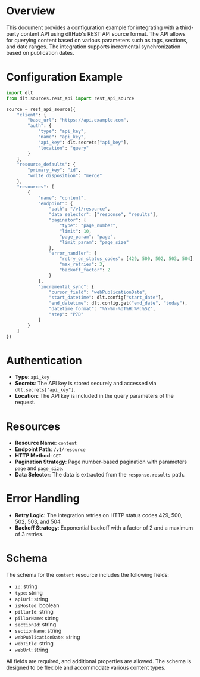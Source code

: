 # Overview

This document provides a configuration example for integrating with a third-party content API using dltHub's REST API source format. The API allows for querying content based on various parameters such as tags, sections, and date ranges. The integration supports incremental synchronization based on publication dates.

# Configuration Example

```python
import dlt
from dlt.sources.rest_api import rest_api_source

source = rest_api_source({
    "client": {
        "base_url": "https://api.example.com",
        "auth": {
            "type": "api_key",
            "name": "api_key",
            "api_key": dlt.secrets["api_key"],
            "location": "query"
        }
    },
    "resource_defaults": {
        "primary_key": "id",
        "write_disposition": "merge"
    },
    "resources": [
        {
            "name": "content",
            "endpoint": {
                "path": "/v1/resource",
                "data_selector": ["response", "results"],
                "paginator": {
                    "type": "page_number",
                    "limit": 10,
                    "page_param": "page",
                    "limit_param": "page_size"
                },
                "error_handler": {
                    "retry_on_status_codes": [429, 500, 502, 503, 504],
                    "max_retries": 3,
                    "backoff_factor": 2
                }
            },
            "incremental_sync": {
                "cursor_field": "webPublicationDate",
                "start_datetime": dlt.config["start_date"],
                "end_datetime": dlt.config.get("end_date", "today"),
                "datetime_format": "%Y-%m-%dT%H:%M:%SZ",
                "step": "P7D"
            }
        }
    ]
})
```

# Authentication

- **Type**: `api_key`
- **Secrets**: The API key is stored securely and accessed via `dlt.secrets["api_key"]`.
- **Location**: The API key is included in the query parameters of the request.

# Resources

- **Resource Name**: `content`
- **Endpoint Path**: `/v1/resource`
- **HTTP Method**: `GET`
- **Pagination Strategy**: Page number-based pagination with parameters `page` and `page_size`.
- **Data Selector**: The data is extracted from the `response.results` path.

# Error Handling

- **Retry Logic**: The integration retries on HTTP status codes 429, 500, 502, 503, and 504.
- **Backoff Strategy**: Exponential backoff with a factor of 2 and a maximum of 3 retries.

# Schema

The schema for the `content` resource includes the following fields:

- `id`: string
- `type`: string
- `apiUrl`: string
- `isHosted`: boolean
- `pillarId`: string
- `pillarName`: string
- `sectionId`: string
- `sectionName`: string
- `webPublicationDate`: string
- `webTitle`: string
- `webUrl`: string

All fields are required, and additional properties are allowed. The schema is designed to be flexible and accommodate various content types.